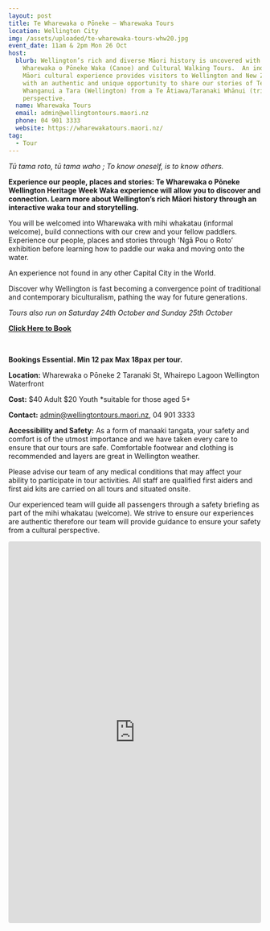 ```yaml
---
layout: post
title: Te Wharewaka o Pōneke – Wharewaka Tours
location: Wellington City
img: /assets/uploaded/te-wharewaka-tours-whw20.jpg
event_date: 11am & 2pm Mon 26 Oct
host:
  blurb: Wellington’s rich and diverse Māori history is uncovered with Te
    Wharewaka o Pōneke Waka (Canoe) and Cultural Walking Tours.  An indigenous
    Māori cultural experience provides visitors to Wellington and New Zealand
    with an authentic and unique opportunity to share our stories of Te
    Whanganui a Tara (Wellington) from a Te Ātiawa/Taranaki Whānui (tribe)
    perspective.
  name: Wharewaka Tours
  email: admin@wellingtontours.maori.nz
  phone: 04 901 3333
  website: https://wharewakatours.maori.nz/
tag:
  - Tour
---
```

*Tū tama roto, tū tama waho ;  To know oneself, is to know others.* 	

**Experience our people, places and stories: Te Wharewaka o Pōneke Wellington Heritage Week Waka experience will allow you to discover and connection. Learn more about Wellington’s rich Māori history through an interactive waka tour and storytelling.**

You will be welcomed into Wharewaka with mihi whakatau (informal welcome), build connections with our crew and your fellow paddlers. Experience our people, places and stories through ‘Ngā Pou o Roto’ exhibition before learning how to paddle our waka and moving onto the water.

An experience not found in any other Capital City in the World.

Discover why Wellington is fast becoming a convergence point of traditional and contemporary biculturalism, pathing the way for future generations.

*Tours also run on Saturday 24th October and Sunday 25th October*

**[Click Here to Book](https://wharewakatours.maori.nz/booking-form/)**

<br>

**Bookings Essential. Min 12 pax Max 18pax per tour.**

**Location:** Wharewaka o Pōneke 2 Taranaki St, Whairepo Lagoon Wellington Waterfront

**Cost:** $40 Adult $20 Youth *suitable for those aged 5+ 

**Contact:** admin@wellingtontours.maori.nz, 04 901 3333

**Accessibility and Safety:** As a form of manaaki tangata, your safety and comfort is of the utmost importance and we have taken every care to ensure that our tours are safe. Comfortable footwear and clothing is recommended and layers are great in Wellington weather. 

Please advise our team of any medical conditions that may affect your ability to participate in tour activities. All staff are qualified first aiders and first aid kits are carried on all tours and situated onsite. 

Our experienced team will guide all passengers through a safety briefing as part of the mihi whakatau (welcome). We strive to ensure our experiences are authentic therefore our team will provide guidance to ensure your safety from a cultural perspective.

<iframe class="instagram-media instagram-media-rendered" id="instagram-embed-0" src="https://www.instagram.com/p/CCxE8iFs7uh/embed/captioned/?cr=1&amp;v=12&amp;wp=1080&amp;rd=https%3A%2F%2Fwellingtonheritageweek.co.nz&amp;rp=%2Fevent%2Fwainuiomata-historical-community-exhibition%2F#%7B%22ci%22%3A0%2C%22os%22%3A310.95499999355525%2C%22ls%22%3A164.63500005193055%2C%22le%22%3A184.0500000398606%7D" allowtransparency="true" allowfullscreen="true" frameborder="0" height="756" data-instgrm-payload-id="instagram-media-payload-0" scrolling="no" style="background: white;max-width: 540px;width: calc(100% - 3px);border-radius: 3px;border: 1px solid rgb(219, 219, 219);box-shadow: none;display: block;margin: 0px 0px 12px;min-width: 290px;padding: 0px;"></iframe>